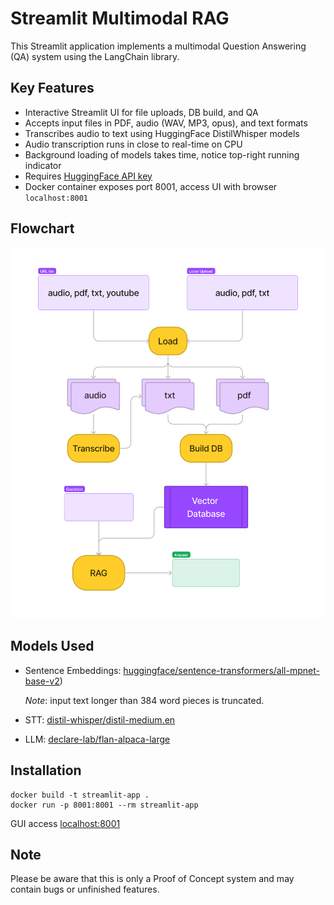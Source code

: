 # Streamlit Multimodal RAG 

This Streamlit application implements a multimodal Question Answering (QA) system using the LangChain library.

## Key Features

- Interactive Streamlit UI for file uploads, DB build, and QA
- Accepts input files in PDF, audio (WAV, MP3, opus), and text formats
- Transcribes audio to text using HuggingFace DistilWhisper models
- Audio transcription runs in close to real-time on CPU 
- Background loading of models takes time, notice top-right running indicator  
- Requires [HuggingFace API key](https://huggingface.co/docs/hub/security-tokens)
- Docker container exposes port 8001, access UI with browser `localhost:8001`

## Flowchart

<img src="Multimodal RAG.png" width="600">

## Models Used

- Sentence Embeddings: [huggingface/sentence-transformers/all-mpnet-base-v2](https://huggingface.co/sentence-transformers/all-mpnet-base-v2))
  
  *Note*: input text longer than 384 word pieces is truncated.
- STT: [distil-whisper/distil-medium.en](https://huggingface.co/distil-whisper/distil-medium.en)
- LLM: [declare-lab/flan-alpaca-large](https://huggingface.co/declare-lab/flan-alpaca-large)


## Installation

```
docker build -t streamlit-app .
docker run -p 8001:8001 --rm streamlit-app
```

GUI access [localhost:8001](http://localhost:8001/)

## Note
Please be aware that this is only a Proof of Concept system and 
may contain bugs or unfinished features.
